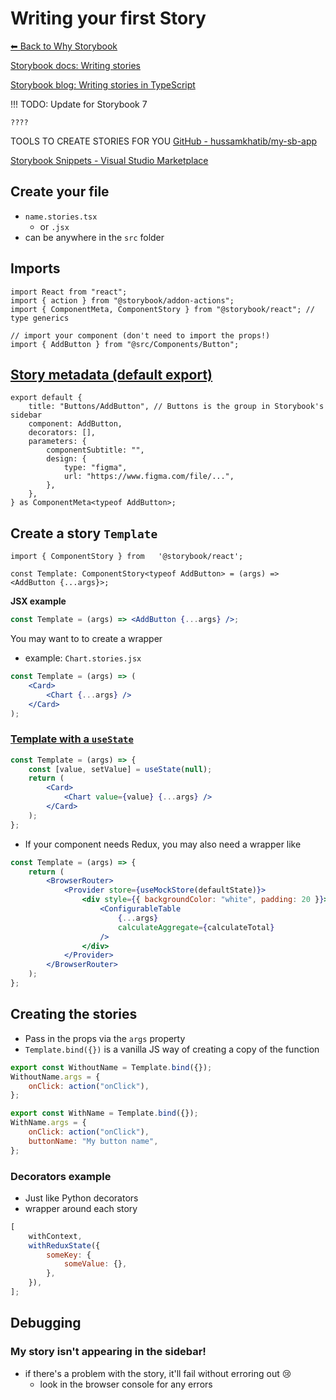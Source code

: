 # Writing your first Story

[⬅ Back to Why Storybook](01-why-storybook.md)

[Storybook docs: Writing stories](https://storybook.js.org/docs/react/writing-stories/introduction#using-args)

[Storybook blog: Writing stories in TypeScript](https://storybook.js.org/blog/writing-stories-in-typescript/)

!!! TODO: Update for Storybook 7

    ????

TOOLS TO CREATE STORIES FOR YOU
[GitHub - hussamkhatib/my-sb-app](https://github.com/hussamkhatib/my-sb-app)

[Storybook Snippets - Visual Studio Marketplace](https://marketplace.visualstudio.com/items?itemName=jayantasamaddar.clk-storybook-snippets&ssr=false#overview)

## Create your file

-   `name.stories.tsx`
    -   or `.jsx`
-   can be anywhere in the `src` folder

## Imports

```tsx
import React from "react";
import { action } from "@storybook/addon-actions";
import { ComponentMeta, ComponentStory } from "@storybook/react"; // type generics

// import your component (don't need to import the props!)
import { AddButton } from "@src/Components/Button";
```

## [Story metadata (default export)](https://storybook.js.org/docs/react/writing-stories/introduction#default-export)

```tsx
export default {
    title: "Buttons/AddButton", // Buttons is the group in Storybook's sidebar
    component: AddButton,
    decorators: [],
    parameters: {
        componentSubtitle: "",
        design: {
            type: "figma",
            url: "https://www.figma.com/file/...",
        },
    },
} as ComponentMeta<typeof AddButton>;
```

## Create a story `Template`

```tsx
import { ComponentStory } from   '@storybook/react';

const Template: ComponentStory<typeof AddButton> = (args) => <AddButton {...args}>;
```

**JSX example**

```jsx
const Template = (args) => <AddButton {...args} />;
```

You may want to to create a wrapper

-   example: `Chart.stories.jsx`

```jsx
const Template = (args) => (
    <Card>
        <Chart {...args} />
    </Card>
);
```

### [Template with a `useState`](https://storybook.js.org/docs/react/writing-stories/introduction#working-with-react-hooks)

```jsx
const Template = (args) => {
    const [value, setValue] = useState(null);
    return (
        <Card>
            <Chart value={value} {...args} />
        </Card>
    );
};
```

-   If your component needs Redux, you may also need a wrapper like

```jsx
const Template = (args) => {
    return (
        <BrowserRouter>
            <Provider store={useMockStore(defaultState)}>
                <div style={{ backgroundColor: "white", padding: 20 }}>
                    <ConfigurableTable
                        {...args}
                        calculateAggregate={calculateTotal}
                    />
                </div>
            </Provider>
        </BrowserRouter>
    );
};
```

## Creating the stories

-   Pass in the props via the `args` property
-   `Template.bind({})` is a vanilla JS way of creating a copy of the function

```jsx
export const WithoutName = Template.bind({});
WithoutName.args = {
    onClick: action("onClick"),
};

export const WithName = Template.bind({});
WithName.args = {
    onClick: action("onClick"),
    buttonName: "My button name",
};
```

### Decorators example

-   Just like Python decorators
-   wrapper around each story

```jsx
[
    withContext,
    withReduxState({
        someKey: {
            someValue: {},
        },
    }),
];
```

## Debugging

### My story isn't appearing in the sidebar!

-   if there's a problem with the story, it'll fail without erroring out 😢
    -   look in the browser console for any errors
